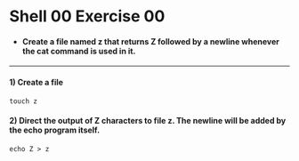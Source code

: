# Shell 00  Exercise 00

- #### Create a file named z that returns Z followed by a newline whenever the cat command is used in it.

---

#### 1) Create a file

    touch z

#### 2) Direct the output of Z characters to file z. The newline will be added by the echo program itself.

    echo Z > z
